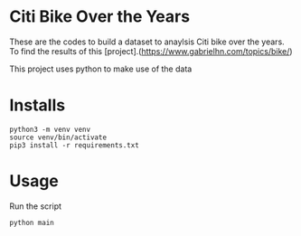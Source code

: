 # Citi Bike Over the Years

These are the codes to build a dataset to anaylsis Citi bike over the years. To find the results of this [project].(https://www.gabrielhn.com/topics/bike/)

This project uses python to make use of the data


# Installs
```
python3 -m venv venv
source venv/bin/activate
pip3 install -r requirements.txt 
```


# Usage
Run the script

```
python main
```
